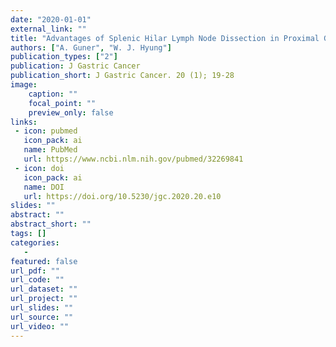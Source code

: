 ```yaml
---
date: "2020-01-01"
external_link: ""
title: "Advantages of Splenic Hilar Lymph Node Dissection in Proximal Gastric Cancer Surgery"
authors: ["A. Guner", "W. J. Hyung"]
publication_types: ["2"]
publication: J Gastric Cancer
publication_short: J Gastric Cancer. 20 (1); 19-28
image:
    caption: ""
    focal_point: ""
    preview_only: false
links:
 - icon: pubmed
   icon_pack: ai
   name: PubMed
   url: https://www.ncbi.nlm.nih.gov/pubmed/32269841
 - icon: doi
   icon_pack: ai
   name: DOI
   url: https://doi.org/10.5230/jgc.2020.20.e10
slides: ""
abstract: ""
abstract_short: ""
tags: []
categories: 
   - 
featured: false
url_pdf: ""
url_code: ""
url_dataset: ""
url_project: ""
url_slides: ""
url_source: ""
url_video: ""
---
```

